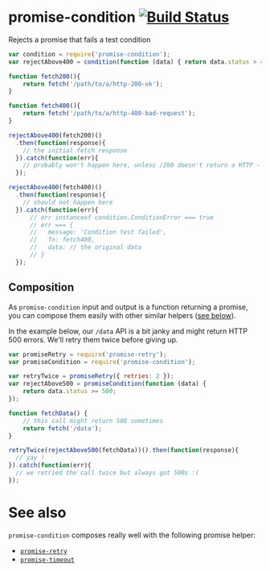 # promise-condition [![Build Status](https://travis-ci.org/songkick/promise-condition.svg)](https://travis-ci.org/songkick/promise-condition)

Rejects a promise that fails a test condition

```js
var condition = require('promise-condition');
var rejectAbove400 = condition(function (data) { return data.status > 400; });

function fetch200(){
    return fetch('/path/to/a/http-200-ok');
}

function fetch400(){
    return fetch('/path/to/a/http-400-bad-request');
}

rejectAbove400(fetch200)()
  .then(function(response){
    // the initial fetch response
  }).catch(function(err){
    // probably won't happen here, unless /200 doesn't return a HTTP - 200
  });

rejectAbove400(fetch400)()
  .then(function(response){
    // should not happen here
  }).catch(function(err){
      // err instanceof condition.ConditionError === true
      // err === {
      //   message: 'Condition test failed',
      //   fn: fetch400,
      //   data: // the original data
      // }
  });
```

## Composition

As `promise-condition` input and output is a function returning a promise, you can compose them easily with other similar helpers ([see below](#see-also)).

In the example below, our `/data` API is a bit janky and might return HTTP 500 errors. We'll retry them twice before giving up.

```js
var promiseRetry = require('promise-retry');
var promiseCondition = require('promise-condition');

var retryTwice = promiseRetry({ retries: 2 });
var rejectAbove500 = promiseCondition(function (data) { 
	return data.status >= 500;
});

function fetchData() {
    // this call might return 500 sometimes
    return fetch('/data');
}

retryTwice(rejectAbove500(fetchData))().then(function(response){
  // yay !
}).catch(function(err){
  // we retried the call twice but always got 500s :(
});
```

# See also

`promise-condition` composes really well with the following promise helper:

* [`promise-retry`](https://github.com/songkick/promise-retry)
* [`promise-timeout`](https://github.com/songkick/promise-timeout)
